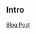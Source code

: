 ## Intro
[Blog Post](https://partypeopleland.github.io/artblog/2019/08/02/C-%E5%A7%94%E6%B4%BE%E7%B7%B4%E7%BF%92/)
